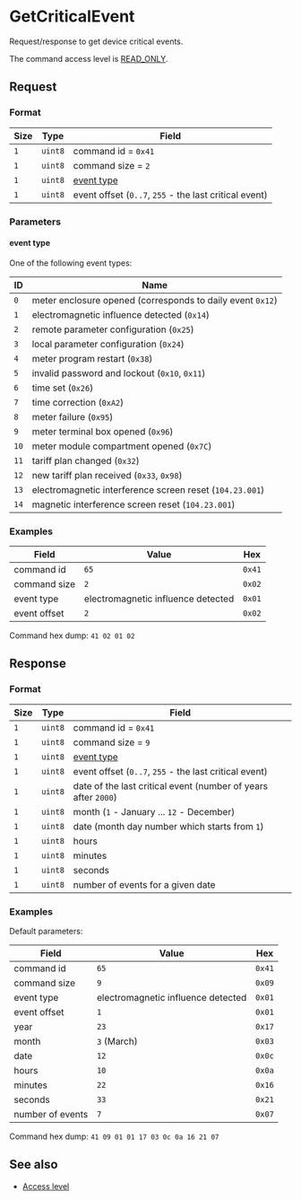 # GetCriticalEvent

Request/response to get device critical events.

The command access level is [READ_ONLY](../basics.md#command-access-level).


## Request

### Format

| Size | Type    | Field                                                  |
| ---- | ------- | ------------------------------------------------------ |
| `1`  | `uint8` | command id = `0x41`                                    |
| `1`  | `uint8` | command size = `2`                                     |
| `1`  | `uint8` | [event type](#event-type)                              |
| `1`  | `uint8` | event offset (`0..7`, `255` - the last critical event) |

### Parameters

#### event type

One of the following event types:

| ID   | Name                                                       |
| ---- | ---------------------------------------------------------- |
| `0`  | meter enclosure opened (corresponds to daily event `0x12`) |
| `1`  | electromagnetic influence detected (`0x14`)                |
| `2`  | remote parameter configuration (`0x25`)                    |
| `3`  | local parameter configuration (`0x24`)                     |
| `4`  | meter program restart (`0x38`)                             |
| `5`  | invalid password and lockout (`0x10`, `0x11`)              |
| `6`  | time set (`0x26`)                                          |
| `7`  | time correction (`0xA2`)                                   |
| `8`  | meter failure (`0x95`)                                     |
| `9`  | meter terminal box opened (`0x96`)                         |
| `10` | meter module compartment opened (`0x7C`)                   |
| `11` | tariff plan changed (`0x32`)                               |
| `12` | new tariff plan received (`0x33`, `0x98`)                  |
| `13` | electromagnetic interference screen reset (`104.23.001`)   |
| `14` | magnetic interference screen reset (`104.23.001`)          |

### Examples

| Field        | Value                              | Hex    |
| ------------ | ---------------------------------- | ------ |
| command id   | `65`                               | `0x41` |
| command size | `2`                                | `0x02` |
| event type   | electromagnetic influence detected | `0x01` |
| event offset | `2`                                | `0x02` |

Command hex dump: `41 02 01 02`


## Response

### Format

| Size | Type    | Field                                                          |
| ---- | ------- | -------------------------------------------------------------- |
| `1`  | `uint8` | command id = `0x41`                                            |
| `1`  | `uint8` | command size = `9`                                             |
| `1`  | `uint8` | [event type](#event-type)                                      |
| `1`  | `uint8` | event offset (`0..7`, `255` - the last critical event)         |
| `1`  | `uint8` | date of the last critical event (number of years after `2000`) |
| `1`  | `uint8` | month (`1` - January ... `12` - December)                      |
| `1`  | `uint8` | date (month day number which starts from `1`)                  |
| `1`  | `uint8` | hours                                                          |
| `1`  | `uint8` | minutes                                                        |
| `1`  | `uint8` | seconds                                                        |
| `1`  | `uint8` | number of events for a given date                              |

### Examples

Default parameters:

| Field            | Value                              | Hex    |
| ---------------- | ---------------------------------- | ------ |
| command id       | `65`                               | `0x41` |
| command size     | `9`                                | `0x09` |
| event type       | electromagnetic influence detected | `0x01` |
| event offset     | `1`                                | `0x01` |
| year             | `23`                               | `0x17` |
| month            | `3` (March)                        | `0x03` |
| date             | `12`                               | `0x0c` |
| hours            | `10`                               | `0x0a` |
| minutes          | `22`                               | `0x16` |
| seconds          | `33`                               | `0x21` |
| number of events | `7`                                | `0x07` |

Command hex dump: `41 09 01 01 17 03 0c 0a 16 21 07`


## See also

* [Access level](../basics.md#command-access-level)
